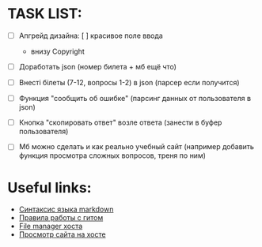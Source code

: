 # TASK LIST:
- [ ] Апгрейд дизайна: 
	[ ] красивое поле ввода
	* внизу Copyright
- [ ] Доработать json (номер билета + мб ещё что)
- [ ] Внесті білеты (7-12, вопросы 1-2) в json (парсер если получится)
- [ ] Функция "сообщить об ошибке" (парсинг данных от пользователя в json)
- [ ] Кнопка "скопировать ответ" возле ответа (занести в буфер пользователя)

- [ ] Мб можно сделать и как реально учебный сайт (например добавить функция просмотра сложных вопросов, треня по ним)


# Useful links:
* [Синтаксис языка markdown](https://guides.github.com/pdfs/markdown-cheatsheet-online.pdf)
* [Правила работы с гитом](https://habr.com/ru/post/342116/)
* [File manager хоста](https://files.000webhost.com/)
* [Просмотр сайта на хосте](https://historyexam.000webhostapp.com/)
